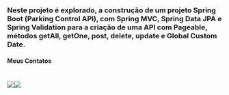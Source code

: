 ### Neste projeto é explorado, a construção de um projeto Spring Boot (Parking Control API), com Spring MVC, Spring Data JPA e Spring Validation para a criação de uma API com Pageable, métodos getAll, getOne, post, delete, update e Global Custom Date.

#### Meus Contatos
# <a href = "mailto:joaodedeusrsfilho@gmail.com"><img src="https://img.shields.io/badge/-Gmail-%23333?style=for-the-badge&logo=gmail&logoColor=white" target="_blank"></a><a href="https://www.linkedin.com/in/joaodedeusrsfilho" target="_blank"><img src="https://img.shields.io/badge/-LinkedIn-%230077B5?style=for-the-badge&logo=linkedin&logoColor=white" target="_blank"></a> 
